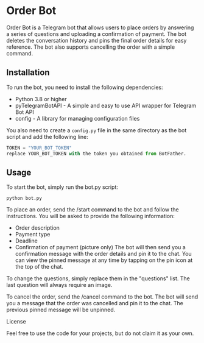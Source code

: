 # Order Bot

Order Bot is a Telegram bot that allows users to place orders by answering a series of questions and uploading a confirmation of payment. The bot deletes the conversation history and pins the final order details for easy reference. The bot also supports cancelling the order with a simple command.

## Installation

To run the bot, you need to install the following dependencies:

- Python 3.8 or higher
- pyTelegramBotAPI - A simple and easy to use API wrapper for Telegram Bot API
- config - A library for managing configuration files

You also need to create a `config.py` file in the same directory as the bot script and add the following line:

```python
TOKEN = "YOUR_BOT_TOKEN"
replace YOUR_BOT_TOKEN with the token you obtained from BotFather.
```
## Usage
To start the bot, simply run the bot.py script:
```
python bot.py
```
To place an order, send the /start command to the bot and follow the instructions. You will be asked to provide the following information:

- Order description
- Payment type
- Deadline
- Confirmation of payment (picture only)
The bot will then send you a confirmation message with the order details and pin it to the chat. You can view the pinned message at any time by tapping on the pin icon at the top of the chat.

To change the questions, simply replace them in the "questions" list. The last question will always require an image.

To cancel the order, send the /cancel command to the bot. The bot will send you a message that the order was cancelled and pin it to the chat. The previous pinned message will be unpinned.

License

Feel free to use the code for your projects, but do not claim it as your own.
